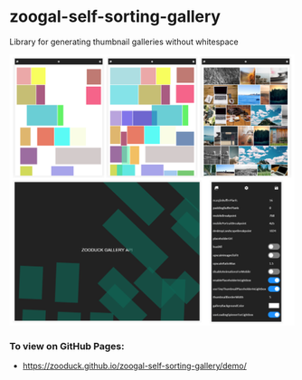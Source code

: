 # zoogal-self-sorting-gallery
Library for generating thumbnail galleries without whitespace

![alt text](https://github.com/zooduck/screenshots/blob/master/zoogal-self-sorting-gallery/zoogal-self-sorting-gallery-1.png)

### To view on GitHub Pages:
- https://zooduck.github.io/zoogal-self-sorting-gallery/demo/
